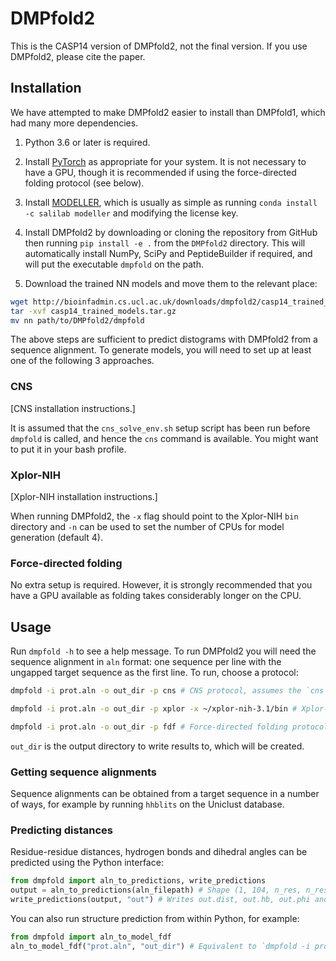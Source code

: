 # DMPfold2

This is the CASP14 version of DMPfold2, not the final version.
If you use DMPfold2, please cite the paper.

## Installation

We have attempted to make DMPfold2 easier to install than DMPfold1, which had many more dependencies.

1. Python 3.6 or later is required.

2. Install [PyTorch](https://pytorch.org) as appropriate for your system. It is not necessary to have a GPU, though it is recommended if using the force-directed folding protocol (see below).

3. Install [MODELLER](https://salilab.org/modeller), which is usually as simple as running `conda install -c salilab modeller` and modifying the license key.

4. Install DMPfold2 by downloading or cloning the repository from GitHub then running `pip install -e .` from the `DMPfold2` directory. This will automatically install NumPy, SciPy and PeptideBuilder if required, and will put the executable `dmpfold` on the path.

5. Download the trained NN models and move them to the relevant place:
```bash
wget http://bioinfadmin.cs.ucl.ac.uk/downloads/dmpfold2/casp14_trained_models.tar.gz
tar -xvf casp14_trained_models.tar.gz
mv nn path/to/DMPfold2/dmpfold
```

The above steps are sufficient to predict distograms with DMPfold2 from a sequence alignment.
To generate models, you will need to set up at least one of the following 3 approaches.

### CNS

[CNS installation instructions.]

It is assumed that the `cns_solve_env.sh` setup script has been run before `dmpfold` is called, and hence the `cns` command is available.
You might want to put it in your bash profile.

### Xplor-NIH

[Xplor-NIH installation instructions.]

When running DMPfold2, the `-x` flag should point to the Xplor-NIH `bin` directory and `-n` can be used to set the number of CPUs for model generation (default 4).

### Force-directed folding

No extra setup is required.
However, it is strongly recommended that you have a GPU available as folding takes considerably longer on the CPU.

## Usage

Run `dmpfold -h` to see a help message.
To run DMPfold2 you will need the sequence alignment in `aln` format: one sequence per line with the ungapped target sequence as the first line.
To run, choose a protocol:
```bash
dmpfold -i prot.aln -o out_dir -p cns # CNS protocol, assumes the `cns` command is available

dmpfold -i prot.aln -o out_dir -p xplor -x ~/xplor-nih-3.1/bin # Xplor-NIH protocol

dmpfold -i prot.aln -o out_dir -p fdf # Force-directed folding protocol
```
`out_dir` is the output directory to write results to, which will be created.

### Getting sequence alignments

Sequence alignments can be obtained from a target sequence in a number of ways, for example by running `hhblits` on the Uniclust database.

### Predicting distances

Residue-residue distances, hydrogen bonds and dihedral angles can be predicted using the Python interface:
```python
from dmpfold import aln_to_predictions, write_predictions
output = aln_to_predictions(aln_filepath) # Shape (1, 104, n_res, n_res)
write_predictions(output, "out") # Writes out.dist, out.hb, out.phi and out.psi
```
You can also run structure prediction from within Python, for example:
```python
from dmpfold import aln_to_model_fdf
aln_to_model_fdf("prot.aln", "out_dir") # Equivalent to `dmpfold -i prot.aln -o out_dir -p fdf`
```
